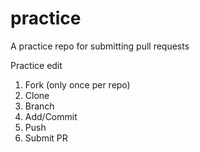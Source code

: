 # practice
A practice repo for submitting pull requests

Practice edit


1. Fork (only once per repo)
2. Clone
3. Branch
4. Add/Commit
5. Push
6. Submit PR
